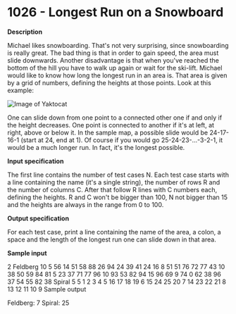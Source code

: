 
# 1026 - Longest Run on a Snowboard

**Description**

Michael likes snowboarding. That's not very surprising, since snowboarding is really great. The bad thing is that in order to gain speed, the area must slide downwards. Another disadvantage is that when you've reached the bottom of the hill you have to walk up again or wait for the ski-lift. Michael would like to know how long the longest run in an area is. That area is given by a grid of numbers, defining the heights at those points. Look at this example:

![Image of Yaktocat](https://octodex.github.com/images/yaktocat.png)

One can slide down from one point to a connected other one if and only if the height decreases. One point is connected to another if it's at left, at right, above or below it. In the sample map, a possible slide would be 24-17-16-1 (start at 24, end at 1). Of course if you would go 25-24-23-...-3-2-1, it would be a much longer run. In fact, it's the longest possible.

**Input specification**

The first line contains the number of test cases N. Each test case starts with a line containing the name (it's a single string), the number of rows R and the number of columns C. After that follow R lines with C numbers each, defining the heights. R and C won't be bigger than 100, N not bigger than 15 and the heights are always in the range from 0 to 100.

**Output specification**

For each test case, print a line containing the name of the area, a colon, a space and the length of the longest run one can slide down in that area.

**Sample input**

2
Feldberg 10 5
56 14 51 58 88
26 94 24 39 41
24 16 8 51 51
76 72 77 43 10
38 50 59 84 81
5 23 37 71 77
96 10 93 53 82
94 15 96 69 9
74 0 62 38 96
37 54 55 82 38
Spiral 5 5
1 2 3 4 5
16 17 18 19 6
15 24 25 20 7
14 23 22 21 8
13 12 11 10 9
Sample output

Feldberg: 7
Spiral: 25